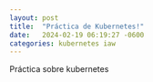 ```yaml
---
layout: post
title:  "Práctica de Kubernetes!"
date:   2024-02-19 06:19:27 -0600
categories: kubernetes iaw 
---
```


Práctica sobre kubernetes